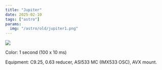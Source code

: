 ```yaml
---
title: "Jupiter"
date: 2025-02-10
tags: ["astro"]
params:
  img: "/astro/old/jupiter1.png"
---
```


![](/astro/old/jupiter1.png)

Color: 1 second (100 x 10 ms)

Equipment: C9.25, 0.63 reducer, ASI533 MC (IMX533 OSC), AVX mount. 

